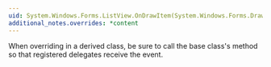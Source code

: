 ```yaml
---
uid: System.Windows.Forms.ListView.OnDrawItem(System.Windows.Forms.DrawListViewItemEventArgs)
additional_notes.overrides: *content
---
```


<p>When overriding <xref href="System.Windows.Forms.ListView.OnDrawItem(System.Windows.Forms.DrawListViewItemEventArgs)"></xref> in a derived class, be sure to call the base class's <xref href="System.Windows.Forms.ListView.OnDrawItem(System.Windows.Forms.DrawListViewItemEventArgs)"></xref> method so that registered delegates receive the event.</p>


